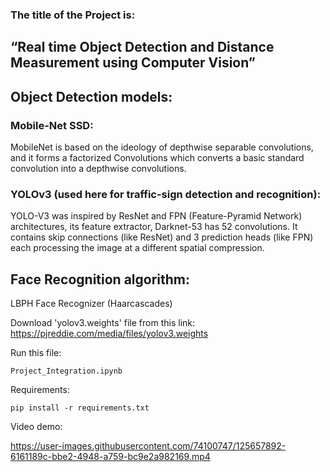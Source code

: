 ### The title of the Project is:
## “Real time Object Detection and Distance Measurement using Computer Vision”
## Object Detection models:
### Mobile-Net SSD:
MobileNet is based on the ideology of depthwise separable convolutions, and it forms a factorized Convolutions which converts a basic standard convolution into a depthwise convolutions.
### YOLOv3 (used here for traffic-sign detection and recognition):
YOLO-V3 was inspired by ResNet and FPN (Feature-Pyramid Network) architectures, its feature extractor, Darknet-53 has 52 convolutions. It contains skip connections (like ResNet) and 3 prediction heads (like FPN) each processing the image at a different spatial compression.
## Face Recognition algorithm:
LBPH Face Recognizer (Haarcascades)


Download 'yolov3.weights' file from this link:
https://pjreddie.com/media/files/yolov3.weights

Run this file:
```
Project_Integration.ipynb
```
Requirements:
```
pip install -r requirements.txt
```
Video demo:

https://user-images.githubusercontent.com/74100747/125657892-6161189c-bbe2-4948-a759-bc9e2a982169.mp4

